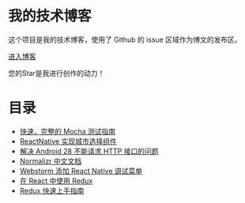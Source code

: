 # 我的技术博客

这个项目是我的技术博客，使用了 Github 的 issue 区域作为博文的发布区。

[进入博客](https://github.com/collinxz-coder/blog/issues)

您的Star是我进行创作的动力！

# 目录
- [快速，完整的 Mocha 测试指南](https://github.com/collinxz-coder/blog/issues/7)
- [ReactNative 实现城市选择组件](https://github.com/collinxz-coder/blog/issues/6)
- [解决 Android 28 不能请求 HTTP 接口的问题](https://github.com/collinxz-coder/blog/issues/5)
- [Normalizr 中文文档](https://github.com/collinxz-coder/blog/issues/4)
- [Webstorm 添加 React Native 调试菜单](https://github.com/collinxz-coder/blog/issues/3)
- [在 React 中使用 Redux](https://github.com/collinxz-coder/blog/issues/2)
- [Redux 快速上手指南](https://github.com/collinxz-coder/blog/issues/1)
